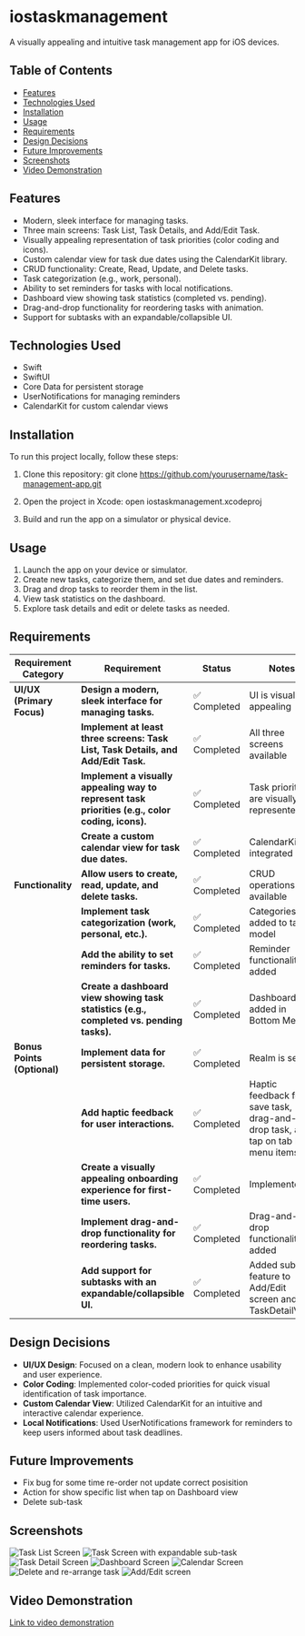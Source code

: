 # iostaskmanagement
A visually appealing and intuitive task management app for iOS devices.

## Table of Contents

- [Features](#features)
- [Technologies Used](#technologies-used)
- [Installation](#installation)
- [Usage](#usage)
- [Requirements](#requirements)
- [Design Decisions](#design-decisions)
- [Future Improvements](#future-improvements)
- [Screenshots](#screenshots)
- [Video Demonstration](#video-demonstration)

## Features

- Modern, sleek interface for managing tasks.
- Three main screens: Task List, Task Details, and Add/Edit Task.
- Visually appealing representation of task priorities (color coding and icons).
- Custom calendar view for task due dates using the CalendarKit library.
- CRUD functionality: Create, Read, Update, and Delete tasks.
- Task categorization (e.g., work, personal).
- Ability to set reminders for tasks with local notifications.
- Dashboard view showing task statistics (completed vs. pending).
- Drag-and-drop functionality for reordering tasks with animation.
- Support for subtasks with an expandable/collapsible UI.

## Technologies Used

- Swift
- SwiftUI
- Core Data for persistent storage
- UserNotifications for managing reminders
- CalendarKit for custom calendar views

## Installation

To run this project locally, follow these steps:

1. Clone this repository:
   git clone https://github.com/yourusername/task-management-app.git

2. Open the project in Xcode:
   open iostaskmanagement.xcodeproj

3. Build and run the app on a simulator or physical device.

## Usage

1. Launch the app on your device or simulator.
2. Create new tasks, categorize them, and set due dates and reminders.
3. Drag and drop tasks to reorder them in the list.
4. View task statistics on the dashboard.
5. Explore task details and edit or delete tasks as needed.

## Requirements

| **Requirement Category**         | **Requirement**                                                                                       | **Status**                              | **Notes**                                      |
|----------------------------------|-------------------------------------------------------------------------------------------------------|-----------------------------------------|------------------------------------------------|
| **UI/UX (Primary Focus)**        | **Design a modern, sleek interface for managing tasks.**                                            | ✅ Completed                            | UI is visually appealing                       |
|                                  | **Implement at least three screens: Task List, Task Details, and Add/Edit Task.**                    | ✅ Completed                            | All three screens available                    |
|                                  | **Implement a visually appealing way to represent task priorities (e.g., color coding, icons).**      | ✅ Completed                            | Task priorities are visually represented        |
|                                  | **Create a custom calendar view for task due dates.**                                                | ✅ Completed                            | CalendarKit is integrated                      |
| **Functionality**                | **Allow users to create, read, update, and delete tasks.**                                          | ✅ Completed                            | CRUD operations available                       |
|                                  | **Implement task categorization (work, personal, etc.).**                                            | ✅ Completed                            | Categories added to task model                 |
|                                  | **Add the ability to set reminders for tasks.**                                                      | ✅ Completed                            | Reminder functionality added                   |
|                                  | **Create a dashboard view showing task statistics (e.g., completed vs. pending tasks).**              | ✅ Completed                      | Dashboard added in Bottom Menu                           |
| **Bonus Points (Optional)**      | **Implement data for persistent storage.**                                                            | ✅ Completed                            | Realm is set up                               |
|                                  | **Add haptic feedback for user interactions.**                                                        | ✅ Completed                            | Haptic feedback for save task, drag-and-drop task, and tap on tab bar menu items |
|                                  | **Create a visually appealing onboarding experience for first-time users.**                           | ✅ Completed                      | Implemented                           |
|                                  | **Implement drag-and-drop functionality for reordering tasks.**                                      | ✅ Completed                            | Drag-and-drop functionality added              |
|                                  | **Add support for subtasks with an expandable/collapsible UI.**                                      | ✅ Completed                            | Added subtask feature to Add/Edit screen and TaskDetailView |

## Design Decisions

- **UI/UX Design**: Focused on a clean, modern look to enhance usability and user experience.
- **Color Coding**: Implemented color-coded priorities for quick visual identification of task importance.
- **Custom Calendar View**: Utilized CalendarKit for an intuitive and interactive calendar experience.
- **Local Notifications**: Used UserNotifications framework for reminders to keep users informed about task deadlines.

## Future Improvements

- Fix bug for some time re-order not update correct posisition
- Action for show specific list when tap on Dashboard view
- Delete sub-task


## Screenshots
![Task List Screen](https://i.imgur.com/g54DDr0.png)
![Task Screen with expandable sub-task](https://i.imgur.com/80qM9vo.png)
![Task Detail Screen](https://i.imgur.com/80qM9vo.png)
![Dashboard Screen](https://i.imgur.com/o9LVxhK.png)
![Calendar Screen](https://i.imgur.com/ue2SnBV.png)
![Delete and re-arrange task](https://i.imgur.com/SDfwebR.png)
![Add/Edit screen](https://imgur.com/04eeb96f-f09d-4b55-b006-1c42d12b9c41g)

## Video Demonstration
[Link to video demonstration](https://www.youtube.com/watch?v=GLi3wT4WeNo)

